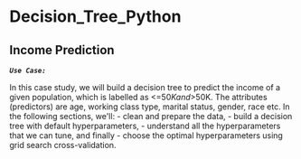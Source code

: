 # Decision_Tree_Python

## Income Prediction  


***```Use Case:```***  

In this case study, we will build a decision tree to predict the income of a given population, which is labelled as &lt;=$50K and >$50K. The attributes (predictors) are age, working class type, marital status, gender, race etc.   In the following sections, we'll: - clean and prepare the data,  - build a decision tree with default hyperparameters,  - understand all the hyperparameters that we can tune, and finally - choose the optimal hyperparameters using grid search cross-validation.
